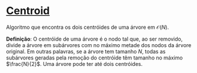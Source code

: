 # [Centroid](find_centroids.cpp)

Algoritmo que encontra os dois centróides de uma árvore em $\mathcal{O}(N)$.

**Definição**: O centróide de uma árvore é o nodo tal que, ao ser removido, divide a árvore em subárvores com no máximo metade dos nodos da árvore original. Em outras palavras, se a árvore tem tamanho $N$, todas as subárvores geradas pela remoção do centróide têm tamanho no máximo $\frac{N}{2}$. Uma árvore pode ter até dois centróides.